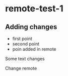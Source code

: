 # remote-test-1

## Adding changes

* first point
* second point
* poin added in remote

Some text changes

Change remote
